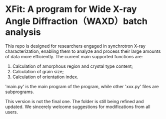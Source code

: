 # XFit: A program for Wide X-ray Angle Diffraction（WAXD）batch analysis

This repo is designed for researchers engaged in synchrotron X-ray characterization, enabling them to analyze and process their large amounts of data more efficiently. The current main supported functions are:

1. Calculation of amorphous region and crystal type content;
2. Calculation of grain size;
3. Calculation of orientation index.

'main.py' is the main program of the program, while other 'xxx.py' files are subprograms.

This version is not the final one. The folder is still being refined and updated. We sincerely welcome suggestions for modifications from all users.

